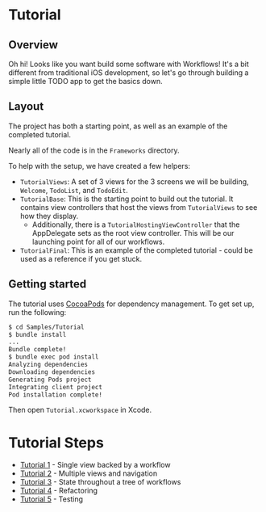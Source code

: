 # Tutorial

## Overview

Oh hi! Looks like you want build some software with Workflows! It's a bit different from traditional iOS development, so let's go through building a simple little TODO app to get the basics down.

## Layout

The project has both a starting point, as well as an example of the completed tutorial.

Nearly all of the code is in the `Frameworks` directory.

To help with the setup, we have created a few helpers:
- `TutorialViews`: A set of 3 views for the 3 screens we will be building, `Welcome`, `TodoList`, and `TodoEdit`.
- `TutorialBase`: This is the starting point to build out the tutorial. It contains view controllers that host the views from `TutorialViews` to see how they display.
    - Additionally, there is a `TutorialHostingViewController` that the AppDelegate sets as the root view controller. This will be our launching point for all of our workflows.
- `TutorialFinal`: This is an example of the completed tutorial - could be used as a reference if you get stuck.

## Getting started

The tutorial uses [CocoaPods](https://guides.cocoapods.org/using/index.html) for dependency management. To get set up, run the following:

```sh
$ cd Samples/Tutorial
$ bundle install
...
Bundle complete!
$ bundle exec pod install
Analyzing dependencies
Downloading dependencies
Generating Pods project
Integrating client project
Pod installation complete!
```

Then open `Tutorial.xcworkspace` in Xcode.

# Tutorial Steps

- [Tutorial 1](Tutorial1.md) - Single view backed by a workflow
- [Tutorial 2](Tutorial2.md) - Multiple views and navigation
- [Tutorial 3](Tutorial3.md) - State throughout a tree of workflows
- [Tutorial 4](Tutorial4.md) - Refactoring
- [Tutorial 5](Tutorial5.md) - Testing
